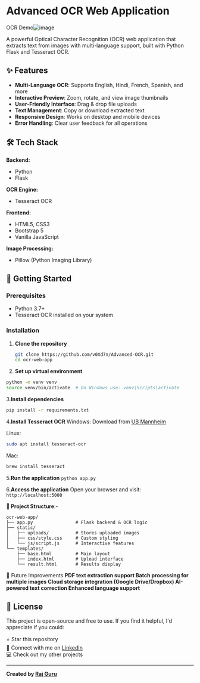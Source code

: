 # Advanced OCR Web Application

OCR Demo![image](https://github.com/user-attachments/assets/f15ac036-238d-43df-8286-8b1c2c466ba4)
 <!-- Replace with actual screenshot -->

A powerful Optical Character Recognition (OCR) web application that extracts text from images with multi-language support, built with Python Flask and Tesseract OCR.

## ✨ Features

- **Multi-Language OCR**: Supports English, Hindi, French, Spanish, and more
- **Interactive Preview**: Zoom, rotate, and view image thumbnails
- **User-Friendly Interface**: Drag & drop file uploads
- **Text Management**: Copy or download extracted text
- **Responsive Design**: Works on desktop and mobile devices
- **Error Handling**: Clear user feedback for all operations

## 🛠 Tech Stack

**Backend:**
- Python
- Flask

**OCR Engine:**
- Tesseract OCR

**Frontend:**
- HTML5, CSS3
- Bootstrap 5
- Vanilla JavaScript

**Image Processing:**
- Pillow (Python Imaging Library)

## 🚀 Getting Started

### Prerequisites
- Python 3.7+
- Tesseract OCR installed on your system

### Installation

1. **Clone the repository**
   ```bash
   git clone https://github.com/v0Xd7n/Advanced-OCR.git
   cd ocr-web-app
    ```
2. **Set up virtual environment**
  ```bash
  python -m venv venv
  source venv/bin/activate  # On Windows use: venv\Scripts\activate
  ```
3.**Install dependencies**
  ```bash
  pip install -r requirements.txt
  ```
4.**Install Tesseract OCR**
Windows: Download from [UB Mannheim](https://github.com/UB-Mannheim/tesseract/wiki)

Linux: 
 ```bash
 sudo apt install tesseract-ocr
 ```
Mac:
 ```bash
brew install tesseract
```

5.**Run the application**
```python app.py```

6.**Access the application**
Open your browser and visit:``` http://localhost:5000```

**📂 Project Structure**:-
```
ocr-web-app/
├── app.py                # Flask backend & OCR logic
├── static/
│   ├── uploads/          # Stores uploaded images
│   ├── css/style.css     # Custom styling
│   └── js/script.js      # Interactive features
└── templates/
    ├── base.html         # Main layout
    ├── index.html        # Upload interface
    └── result.html       # Results display
```

🔮 Future Improvements
    **PDF text extraction support
      Batch processing for multiple images
      Cloud storage integration (Google Drive/Dropbox)
      AI-powered text correction
      Enhanced language support**


## 📜 License

This project is open-source and free to use. If you find it helpful, I'd appreciate if you could:

⭐ Star this repository  
🔗 Connect with me on [LinkedIn](https://www.linkedin.com/in/raj-guru-432680303/)  
💻 Check out my other projects

---

**Created by [Raj Guru](https://www.linkedin.com/in/raj-guru-432680303/)**
